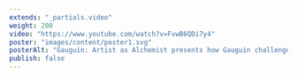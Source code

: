 ```yaml
---
extends: "_partials.video"
weight: 200
video: "https://www.youtube.com/watch?v=FvwB6QDi7y4"
poster: "images/content/poster1.svg"
posterAlt: "Gauguin: Artist as Alchemist presents how Gauguin challenged cultural, geographic, and material boundaries to create his multidimensional body of work."
publish: false
---
```

